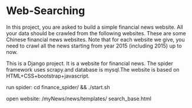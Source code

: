 # Web-Searching
In this project, you are asked to build a simple financial news website. All your data should be crawled from the following websites. These are some Chinese financial news websites. Note that for each website we give, you need to crawl all the news starting from year 2015 (including 2015) up to now.

This is a Django project. It is a website for financial news. 
The spider framework uses scrapy.and database is mysql.The website is based on HTML+CSS+bootstrap+javascript.
	
run spider: cd finance_spider/ && ./start.sh

open website: /myNews/news/templates/ search_base.html



